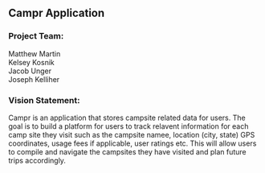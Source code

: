 ## Campr Application


### Project Team:
Matthew Martin\
Kelsey Kosnik\
Jacob Unger\
Joseph Kelliher


### Vision Statement:
Campr is an application that stores campsite related data for users. The goal is to build a platform for users to track relavent information for each camp site they visit such as the campsite namee, location (city, state) GPS coordinates, usage fees if applicable, user ratings etc. This will allow users to compile and navigate the campsites they have visited and plan future trips accordingly.
